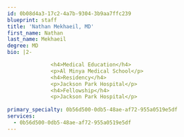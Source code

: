 ```yaml
---
id: 0b08d4a3-17c2-4a7b-9304-3b9aa7ffc239
blueprint: staff
title: 'Nathan Mekhaeil, MD'
first_name: Nathan
last_name: Mekhaeil
degree: MD
bio: |2-

              <h4>Medical Education</h4>
              <p>Al Minya Medical School</p>
              <h4>Residency</h4>
              <p>Jackson Park Hospital</p>
              <h4>Fellowship</h4>
              <p>Jackson Park Hospital</p>
          
primary_specialty: 0b56d500-0db5-48ae-af72-955a0519e5df
services:
  - 0b56d500-0db5-48ae-af72-955a0519e5df
---
```

